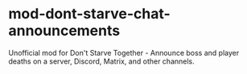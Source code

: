 # mod-dont-starve-chat-announcements
Unofficial mod for Don't Starve Together - Announce boss and player deaths on a server, Discord, Matrix, and other channels.
